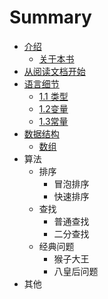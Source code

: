 # Summary

* [介绍](README.md)
  * [关于本书](0_about.md)
* [从阅读文档开始](0_chapter1.md)
* [语言细节](1_yu_yan_xi_jie/1_1_lei_xing.md)
  * [1.1 类型](1_yu_yan_xi_jie/1_1_lei_xing.md)
  * [1.2变量](1_yu_yan_xi_jie/12bian-liang.md)
  * [1.3常量](1_yu_yan_xi_jie/13chang-liang.md)
* [数据结构](shu_ju_jie_gou.md)
  * [数组](shu_ju_jie_gou/shu-zu.md)
* 算法
  * 排序
    * 冒泡排序
    * 快速排序
  * 查找
    * 普通查找
    * 二分查找
  * 经典问题
    * 猴子大王
    * 八皇后问题
* 其他

